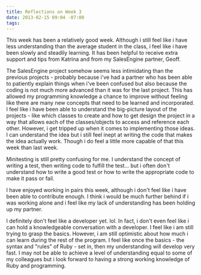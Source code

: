 ```yaml
---
title: Reflections on Week 3
date: 2013-02-15 09:04 -07:00
tags:
---
```


This week has been a relatively good week. Although i still feel like i have less understanding than the average student in the class, i feel like i have been slowly and steadily learning. It has been helpful to receive extra support and tips from Katrina and from my SalesEngine partner, Geoff. 

The SalesEngine project somehow seems less intimidating than the previous projects - probably because i've had a partner who has been able to patiently explain things when i've been confused but also because the coding is not much more advanced than it was for the last project. This has allowed my programming knowledge a chance to improve without feeling like there are many new concepts that need to be learned and incorporated. I feel like i have been able to understand the big-picture layout of the projects - like which classes to create and how to get design the project in a way that allows each of the classes/objects to access and reference each other. However, i get tripped up when it comes to implementing those ideas. I can understand the idea but i still feel inept at writing the code that makes the idea actually work. Though i do feel a little more capable of that this week than last week.

Minitesting is still pretty confusing for me. I understand the concept of writing a test, then writing code to fulfill the test... but i often don't understand how to write a good test or how to write the appropriate code to make it pass or fail.

I have enjoyed working in pairs this week, although i don't feel like i have been able to contribute enough. I think i would be much further behind if i was working alone and i feel like my lack of understanding has been holding up my partner. 

I definitely don't feel like a developer yet. lol. In fact, i don't even feel like i can hold a knowledgeable conversation with a developer. I feel like i am still trying to grasp the basics. However, i am still optimistic about how much i can learn during the rest of the program. I feel like once the basics - the syntax and "rules" of Ruby - set in, then my understanding will develop very fast. I may not be able to achieve a level of understanding equal to some of my colleagues but i look forward to having a strong working knowledge of Ruby and programming. 